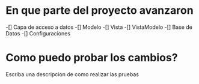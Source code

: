 # En que parte del proyecto avanzaron
-[] Capa de acceso a datos
-[] Modelo
-[] Vista
-[] VistaModelo
-[] Base de Datos
-[] Configuraciones

# Como puedo probar los cambios?
Escriba una descripcion de como realizar las pruebas